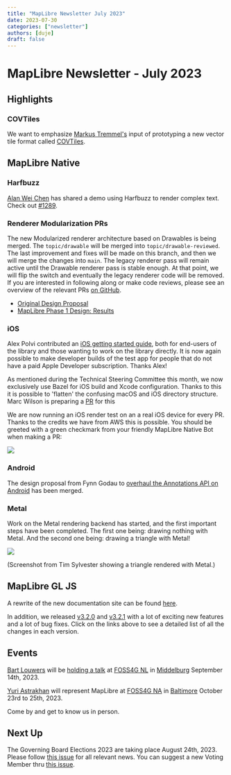 ```yaml
---
title: "MapLibre Newsletter July 2023"
date: 2023-07-30
categories: ["newsletter"]
authors: [duje]
draft: false
---
```


# MapLibre Newsletter - July 2023

## Highlights

### COVTiles

We want to emphasize [Markus Tremmel's](https://github.com/mactrem) input of prototyping a new vector tile format called [COVTiles](https://github.com/mactrem/cov-tiles#cloud-optimized-vector-tiles-covtiles).

## MapLibre Native

### Harfbuzz

[Alan Wei Chen](https://github.com/alanchenboy) has shared a demo using Harfbuzz to render complex text. Check out [#1289](https://github.com/maplibre/maplibre-native/pull/1289).

### Renderer Modularization PRs

The new Modularized renderer architecture based on Drawables is being merged. The `topic/drawable` will be merged into `topic/drawable-reviewed`. The last improvement and fixes will be made on this branch, and then we will merge the changes into `main`. The legacy renderer pass will remain active until the Drawable renderer pass is stable enough. At that point, we will flip the switch and eventually the legacy renderer code will be removed. If you are interested in following along or make code reviews, please see an overview of the relevant PRs [on GitHub](https://github.com/maplibre/maplibre-native/issues/1389).

- [Original Design Proposal](https://github.com/maplibre/maplibre-native/blob/main/design-proposals/2022-10-27-rendering-modularization.md)
- [MapLibre Phase 1 Design: Results](https://docs.google.com/document/d/1QtsUgDyD-Rt1McvJFz7HbHvEKli3tRVfxdW7fLDF-g8/edit#heading=h.dwpgby211stb)

### iOS

Alex Polvi contributed an [iOS getting started guide](https://github.com/maplibre/maplibre-native/blob/main/platform/ios/README.md), both for end-users of the library and those wanting to work on the library directly. It is now again possible to make developer builds of the test app for people that do not have a paid Apple Developer subscription. Thanks Alex!

As mentioned during the Technical Steering Committee this month, we now exclusively use Bazel for iOS build and Xcode configuration. Thanks to this it is possible to 'flatten' the confusing macOS and iOS directory structure. Marc Wilson is preparing a [PR](https://github.com/maplibre/maplibre-native/pull/1393) for this

We are now running an iOS render test on an a real iOS device for every PR. Thanks to the credits we have from AWS this is possible. You should be greeted with a green checkmark from your friendly MapLibre Native Bot when making a PR:

<img src="https://user-images.githubusercontent.com/23352538/257043827-3ec7ea6b-8757-4fa8-b4c6-b43787e329aa.png" style="max-width: 100%; height: auto;">

### Android

The design proposal from Fynn Godau to [overhaul the Annotations API on Android](https://github.com/maplibre/maplibre-native/blob/main/design-proposals/2023-06-17-android-annotations.md) has been merged.

### Metal

Work on the Metal rendering backend has started, and the first important steps have been completed. The first one being: drawing nothing with Metal. And the second one being: drawing a triangle with Metal!

<img src="https://user-images.githubusercontent.com/23352538/257043837-0dc17470-e1e7-49d5-8042-890482671023.png" style="max-width: 100%; height: auto;">

(Screenshot from Tim Sylvester showing a triangle rendered with Metal.)

## MapLibre GL JS

A rewrite of the new documentation site can be found [here](https://maplibre.org/maplibre-gl-js/docs/).

In addition, we released [v3.2.0](https://github.com/maplibre/maplibre-gl-js/releases/tag/v3.2.0) and [v3.2.1](https://github.com/maplibre/maplibre-gl-js/releases/tag/v3.2.1) with a lot of exciting new features and a lot of bug fixes. Click on the links above to see a detailed list of all the changes in each version.

## Events

[Bart Louwers](https://github.com/louwers) will be [holding a talk](https://www.linkedin.com/feed/update/urn:li:ugcPost:7090276373935620096/) at [FOSS4G NL](https://foss4g.nl/) in [Middelburg](https://www.openstreetmap.org/search?query=Middelburg#map=13/51.5053/3.6178) September 14th, 2023.

[Yuri Astrakhan](https://github.com/nyurik) will represent MapLibre at [FOSS4G NA](https://foss4gna.org/) in [Baltimore](https://www.openstreetmap.org/search?query=Baltimore#map=12/39.2847/-76.6205) October 23rd to 25th, 2023.

Come by and get to know us in person.

## Next Up

The Governing Board Elections 2023 are taking place August 24th, 2023. Please follow [this issue](https://github.com/maplibre/maplibre/issues/298) for all relevant news. You can suggest a new Voting Member thru [this issue](https://github.com/maplibre/maplibre/issues/300).

